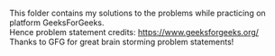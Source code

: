 This folder contains my solutions to the problems while practicing on platform GeeksForGeeks. </br>
Hence problem statement credits: https://www.geeksforgeeks.org/ </br>
Thanks to GFG for great brain storming problem statements!
